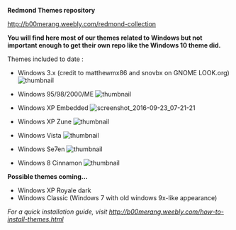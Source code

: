 **Redmond Themes repository**

http://b00merang.weebly.com/redmond-collection

**You will find here most of our themes related to Windows but not important enough to get their own repo like the Windows 10 theme did.**

Themes included to date : 
- Windows 3.x (credit to matthewmx86 ​and snovbx on GNOME LOOK.org)
![thumbnail](https://cloud.githubusercontent.com/assets/15310985/15758500/e45aed8a-28d8-11e6-933e-a52e7f24135e.png)

- Windows 95/98/2000/ME
![thumbnail](https://cloud.githubusercontent.com/assets/15310985/15758493/dce441c8-28d8-11e6-82c3-36f227b0eaf5.png)

- Windows XP Embedded
![screenshot_2016-09-23_07-21-21](https://cloud.githubusercontent.com/assets/15310985/18786099/300539f4-816a-11e6-9fdc-82f188881452.png)

- Windows XP Zune
![thumbnail](https://cloud.githubusercontent.com/assets/15310985/15635890/bdf3a298-25ba-11e6-80d8-ed5596104b33.png)

- Windows Vista
![thumbnail](https://cloud.githubusercontent.com/assets/15310985/15758485/d3b9a6ec-28d8-11e6-9229-7066d47538f3.png)

- Windows Se7en
![thumbnail](https://cloud.githubusercontent.com/assets/15310985/15807835/66096cc2-2b35-11e6-882d-04239f5d1e1a.png)

- Windows 8 Cinnamon
![thumbnail](http://b00merang.weebly.com/uploads/1/6/8/1/16813022/8608806_orig.png?294)

**Possible themes coming...**
- Windows XP Royale dark
- Windows Classic (Windows 7 with old windows 9x-like appearance)

*For a quick installation guide, visit http://b00merang.weebly.com/how-to-install-themes.html*
